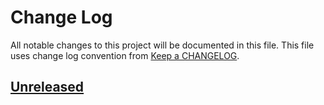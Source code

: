 # Change Log
All notable changes to this project will be documented in this file.
This file uses change log convention from [Keep a CHANGELOG](http://keepachangelog.com).

## [Unreleased][unreleased]


[unreleased]: https://github.com/dgnest/ansible-role-python/compare/0.1.4...HEAD
[0.1.4]: https://github.com/dgnest/ansible-role-python/compare/0.1.3...0.1.4
[0.1.3]: https://github.com/dgnest/ansible-role-python/compare/0.1.2...0.1.3
[0.1.2]: https://github.com/dgnest/ansible-role-python/compare/0.1.1...0.1.2
[0.1.1]: https://github.com/dgnest/ansible-role-python/compare/0.1.0...0.1.1
[0.1.0]: https://github.com/dgnest/ansible-role-python/compare/0.0.9...0.1.0
[0.0.9]: https://github.com/dgnest/ansible-role-python/compare/0.0.8...0.0.9
[0.0.8]: https://github.com/dgnest/ansible-role-python/compare/0.0.7...0.0.8
[0.0.7]: https://github.com/dgnest/ansible-role-python/compare/0.0.6...0.0.7
[0.0.6]: https://github.com/dgnest/ansible-role-python/compare/0.0.5...0.0.6
[0.0.5]: https://github.com/dgnest/ansible-role-python/compare/0.0.4...0.0.5
[0.0.4]: https://github.com/dgnest/ansible-role-python/compare/0.0.3...0.0.4
[0.0.3]: https://github.com/dgnest/ansible-role-python/compare/0.0.2...0.0.3
[0.0.2]: https://github.com/dgnest/ansible-role-python/compare/0.0.1...0.0.2
[0.0.1]: https://github.com/dgnest/ansible-role-python/compare/0.0.0...0.0.1

[CHANGELOG.md]: CHANGELOG.md
[CONTRIBUTING.md]: CONTRIBUTING.md
[LICENCE.md]: LICENCE.md
[README.md]: README.md
